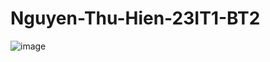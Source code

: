 # Nguyen-Thu-Hien-23IT1-BT2
![image](https://github.com/user-attachments/assets/fa0eb073-f3ad-4202-b20e-1eedc5f71fbb)
